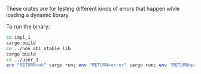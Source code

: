 These crates are for testing different kinds of errors that happen while loading a dynamic library.

To run the binary:
```sh
cd impl_1
cargo build
cd ../non_abi_stable_lib
cargo build
cd ../user_1
env "RETURN=ok" cargo run; env "RETURN=error" cargo run; env "RETURN=panic" cargo run


```